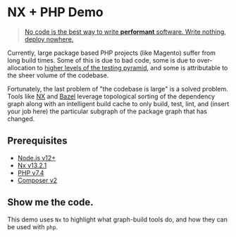 # NX + PHP Demo

> [No code is the best way to write **performant** software. Write nothing, deploy nowhere.](https://github.com/kelseyhightower/nocode)

Currently, large package based PHP projects (like Magento) suffer from long build times. Some of this is due to bad code, some is due to over-allocation to [higher levels of the testing pyramid](https://martinfowler.com/articles/practical-test-pyramid.html), and some is attributable to the sheer volume of the codebase.

Fortunately, the last problem of "the codebase is large" is a solved problem. Tools like [NX](https://nx.dev/) and [Bazel](https://bazel.build/) leverage topological sorting of the dependency graph along with an intelligent build cache to only build, test, lint, and (insert your job here) the particular subgraph of the package graph that has changed.

## Prerequisites

* [Node.js v12+](https://nodejs.org/en/)
* [Nx v13.2.1](https://nx.dev/)
* [PHP v7.4](https://www.php.net/)
* [Composer v2](https://getcomposer.org/)

## Show me the code.

This demo uses `Nx` to highlight what graph-build tools do, and how they can be used with `php`.
